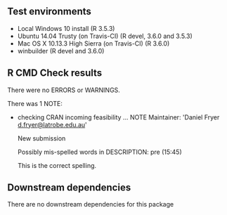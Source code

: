 ## Test environments

* Local Windows 10 install (R 3.5.3)
* Ubuntu 14.04 Trusty (on Travis-CI) (R devel, 3.6.0 and 3.5.3)
* Mac OS X 10.13.3 High Sierra (on Travis-CI) (R 3.6.0)
* winbuilder (R devel and 3.6.0)

## R CMD Check results
There were no ERRORS or WARNINGS.

There was 1 NOTE:

* checking CRAN incoming feasibility ... NOTE
  Maintainer: 'Daniel Fryer <d.fryer@latrobe.edu.au>'

  New submission

  Possibly mis-spelled words in DESCRIPTION:
  pre (15:45)
  
  This is the correct spelling.
  
## Downstream dependencies
There are no downstream dependencies for this package
